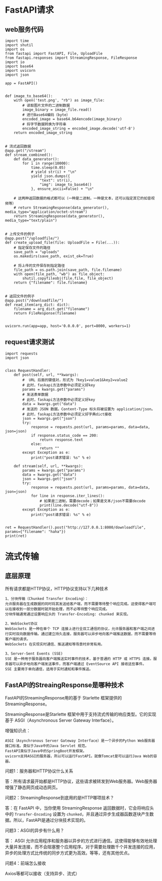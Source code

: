 # FastAPI请求

## web服务代码

```
import time
import shutil
import os
from fastapi import FastAPI, File, UploadFile
from fastapi.responses import StreamingResponse, FileResponse
import io
import base64
import uvicorn
import json

app = FastAPI()


def image_to_base64():
    with open('test.png', "rb") as image_file:
        # 读取图片文件的二进制数据
        image_binary = image_file.read()
        # 进行Base64编码（byte）
        encoded_image = base64.b64encode(image_binary)
        # 将字节数据转换为字符串
        encoded_image_string = encoded_image.decode('utf-8')
    return encoded_image_string


# 流式返回数据
@app.get("/stream")
def stream_combined():
    def data_generator():
        for i in range(10000):
            time.sleep(0.05)
            # yield str(i) + "\n"
            yield json.dumps({
                "text": str(i),
                "img": image_to_base64()
            }, ensure_ascii=False) + "\n"

    # 这两种返回数据的格式都可以（一种是二进制，一种是文本，还可以指定其它的如音视频等）
    # return StreamingResponse(data_generator(), media_type="application/octet-stream")
    return StreamingResponse(data_generator(), media_type="text/plain")


# 上传文件的例子
@app.post("/uploadfile/")
def create_upload_file(file: UploadFile = File(...)):
    # 指定保存文件的路径
    save_path = "uploads"
    os.makedirs(save_path, exist_ok=True)

    # 将上传的文件保存到指定路径
    file_path = os.path.join(save_path, file.filename)
    with open(file_path, "wb") as file_object:
        shutil.copyfileobj(file.file, file_object)
    return {"filename": file.filename}


# 返回文件的例子
@app.post("/downloadfile/")
def read_item(arg_dict: dict):
    filename = arg_dict.get("filename")
    return FileResponse(filename)


uvicorn.run(app=app, host='0.0.0.0', port=8000, workers=1)
```



## request请求测试

```
import requests
import json


class RequestHandler:
    def post(self, url, **kwargs):
        #  URL 后面的键值对，形式为 ?key1=value1&key2=value2
        # 此时，faskapi方法参数中必须定义好key
        params = kwargs.get("params")
        # 发送表单数据
        # 此时，faskapi方法参数中必须定义好key
        data = kwargs.get("data")
        # 发送的 JSON 数据。Content-Type 标头将被设置为 application/json。
        # 此时，faskapi方法参数中必须定义好字典dict接收
        json = kwargs.get("json")
        try:
            response = requests.post(url, params=params, data=data, json=json)
            if response.status_code == 200:
                return response.text
            else:
                return ""
        except Exception as e:
            print("post请求错误: %s" % e)

    def stream(self, url, **kwargs):
        params = kwargs.get("params")
        data = kwargs.get("data")
        json = kwargs.get("json")
        try:
            response = requests.post(url, params=params, data=data, json=json)
            for line in response.iter_lines():
                # 如果是二进制，需要decode；如果是文本/json不需要decode
                print(line.decode("utf-8"))
        except Exception as e:
            print("post请求错误: %s" % e)


ret = RequestHandler().post("http://127.0.0.1:8000/downloadfile", params={"filename": "haha"})
print(ret)
```



# 流式传输

## 底层原理

所有请求都是HTTP协议，HTTP协议支持以下几种技术

```
1、分块传输（Chunked Transfer Encoding）：
允许服务器在生成数据的同时将其发送给客户端，而不需要等待整个响应完成。这使得客户端可以在接收到一部分数据时就开始处理，而不必等待整个响应完成。
分块传输通常通过设置响应头的 Transfer-Encoding: chunked 来实现。

2、WebSocket协议
WebSockets 是一种在单个 TCP 连接上进行全双工通信的协议，允许服务器和客户端之间进行实时双向数据传输。通过建立持久连接，服务器可以异步地向客户端推送数据，而不需要等待客户端的请求。
WebSockets 在实现实时通信、推送通知等场景时非常有用。

3、Server-Sent Events (SSE)
SSE 是一种用于服务器向客户端推送实时事件的技术，基于普通的 HTTP 或 HTTPS 连接。服务器可以异步地向客户端发送事件，而客户端通过 EventSource API 接收这些事件。
SSE 主要用于单向通信，适用于实时通知和事件推送。
```

## FastAPI的StreaingResponse是哪种技术

FastAPI的StreamingResponse用的基于 Starlette 框架提供的StreamingResponse。

StreamingResponse是Starlette 框架中用于支持流式传输的响应类型。它的实现基于 ASGI（Asynchronous Server Gateway Interface）。

增强知识点：

```
ASGI（Asynchronous Server Gateway Interface）是一个异步的Python Web服务器接口标准。类似于Java中的Java Servlet 规范。
FastAPI类似于Java中的SpringBoot开发框架。
uvicorn支持ASGI的服务器，所以可以运行FastAPI。就像Tomcat是可以运行Java Web的容器。
```

问题1：服务器和HTTP协议什么关系

答：所有请求最开始都是HTTP协议，这些请求被转发到Web服务器。Web服务器增强了静态网页成动态网页。

问题2：StreamingResponse到底用的是HTTP哪项技术？

答：在 FastAPI 中，当你使用 StreamingResponse 返回数据时，它会将响应头中的 `Transfer-Encoding` 设置为 `chunked`，并且通过异步生成器函数逐块产生数据。所以，FastAPI是通过分块技术实现的。

问题3：ASGI的异步有什么用？

答： ASGI 允许应用程序和服务器以异步的方式进行通信。这使得能够有效地处理大量并发连接，而不会阻塞整个应用程序。对于需要处理数千个并发连接的应用，异步的处理方式比传统的同步方式更为高效。等等，还有其他优点。

问题4：前端怎么接收

Axios等都可以接收（支持异步、流式）



